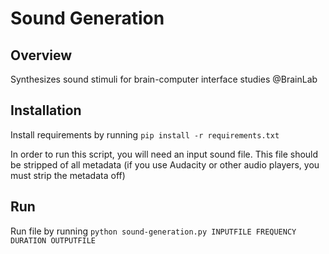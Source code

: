 # Sound Generation
## Overview
Synthesizes sound stimuli for brain-computer interface studies @BrainLab

## Installation
Install requirements by running ```pip install -r requirements.txt```

In order to run this script, you will need an input sound file. This file should be stripped of all metadata (if you use Audacity or other audio players, you must strip the metadata off)

## Run
Run file by running ```python sound-generation.py INPUTFILE FREQUENCY DURATION OUTPUTFILE```
